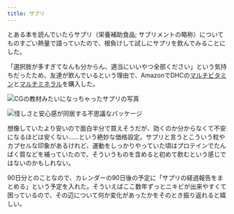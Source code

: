 ```yaml
---
title: サプリ
---
```

とある本を読んでいたらサプリ（栄養補助食品; サプリメントの略称）についてものすごい熱量で語っていたので、根負けして試しにサプリを飲んでみることにした。

「選択肢が多すぎてなんも分からん、適当にいいやつ全部ください」という気持ちだったため、友達が飲んでいるという理由で、AmazonでDHCの[マルチビタミン](https://www.amazon.co.jp/dp/B00GX1E3R6?th=1)と[マルチミネラル](https://www.amazon.co.jp/dp/B01MSSWA5K)を購入した。

![](https://lh6.googleusercontent.com/pJdJ3kr4eSz8yaSGmKpFYC96ApF35rpL5reoY14YZ6KFRytEtXTKzLizF43oY23y1vyj9W7zvelQ83b_Q0RJt5ZICcGwjv9EK66vwsYgb4VJojmY6eh0xLysXqIMRxek6kYJ6LbmP2--fqhXLvdlxkGibQ-VdOajScBVkSMIOE8ASKIVmOPRuZIkLfDw "CGの教材みたいになっちゃったサプリの写真")

![](https://lh4.googleusercontent.com/dUHSWaHNx_rFIoi9knAoXvyS1HJXIIa5ZyPwGnbsLSwHuqGXUw0qpvcmoDOAkq2hn4OpXinAcE43QMuFuPIZq8goDvCPQDwEsVu5PuZQj0jo-0b2tUJ43BMwfgOrgsMVzIn2kwaKPsFH9tyq22rmqKStcXuKGLph5YVBhzBhFLatxothDMhjCqSYmbcT "怪しさと安心感が同居する不思議なパッケージ")

想像していたより安いので面白半分で買えそうだが、効くのか分からなくて不安になるほどは安くない……という絶妙な価格設定。サプリと言うとこういう粒やカプセルな印象があるけれど、運動をしっかりやっていた頃はプロテインでたんぱく質などを補っていたので、そういうものを含めると初めて飲むという感じではないのかもしれない。

90日分とのことなので、カレンダーの90日後の予定に「サプリの経過報告をまとめる」という予定を入れた。そういえばここ数年ずっとニキビが出来やすくて困っているので、その辺について何か変化があったかをそのとき振り返れると嬉しい。
